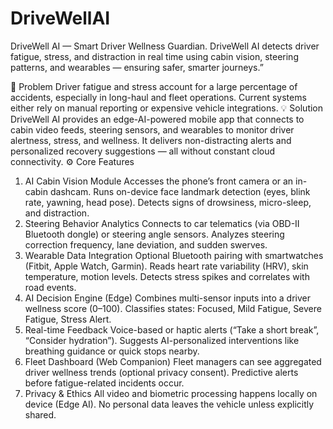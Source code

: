 # DriveWellAI
DriveWell AI — Smart Driver Wellness Guardian. DriveWell AI detects driver fatigue, stress, and distraction in real time using cabin vision, steering patterns, and wearables — ensuring safer, smarter journeys.”



🧠 Problem
Driver fatigue and stress account for a large percentage of accidents, especially in long-haul and fleet operations. Current systems either rely on manual reporting or expensive vehicle integrations.
💡 Solution
DriveWell AI provides an edge-AI-powered mobile app that connects to cabin video feeds, steering sensors, and wearables to monitor driver alertness, stress, and wellness. It delivers non-distracting alerts and personalized recovery suggestions — all without constant cloud connectivity.
⚙️ Core Features
1. AI Cabin Vision Module
Accesses the phone’s front camera or an in-cabin dashcam.
Runs on-device face landmark detection (eyes, blink rate, yawning, head pose).
Detects signs of drowsiness, micro-sleep, and distraction.
2. Steering Behavior Analytics
Connects to car telematics (via OBD-II Bluetooth dongle) or steering angle sensors.
Analyzes steering correction frequency, lane deviation, and sudden swerves.
3. Wearable Data Integration
Optional Bluetooth pairing with smartwatches (Fitbit, Apple Watch, Garmin).
Reads heart rate variability (HRV), skin temperature, motion levels.
Detects stress spikes and correlates with road events.
4. AI Decision Engine (Edge)
Combines multi-sensor inputs into a driver wellness score (0–100).
Classifies states: Focused, Mild Fatigue, Severe Fatigue, Stress Alert.
5. Real-time Feedback
Voice-based or haptic alerts (“Take a short break”, “Consider hydration”).
Suggests AI-personalized interventions like breathing guidance or quick stops nearby.
6. Fleet Dashboard (Web Companion)
Fleet managers can see aggregated driver wellness trends (optional privacy consent).
Predictive alerts before fatigue-related incidents occur.
7. Privacy & Ethics
All video and biometric processing happens locally on device (Edge AI).
No personal data leaves the vehicle unless explicitly shared.
